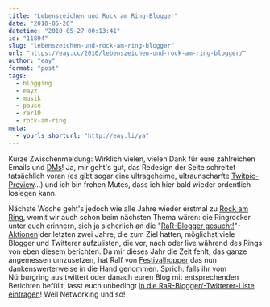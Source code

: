 ```yaml
---
title: "Lebenszeichen und Rock am Ring-Blogger"
date: "2010-05-26"
datetime: "2010-05-27 00:13:41"
id: "11894"
slug: "lebenszeichen-und-rock-am-ring-blogger"
url: "https://eay.cc/2010/lebenszeichen-und-rock-am-ring-blogger/"
author: "eay"
format: "post"
tags:
  - blogging
  - eayz
  - musik
  - pause
  - rar10
  - rock-am-ring
meta:
  - yourls_shorturl: "http://eay.li/ya"
---
```


Kurze Zwischenmeldung: Wirklich vielen, vielen Dank für eure zahlreichen Emails und [DMs](http://twitter.com/Eay)! Ja, mir geht's gut, das Redesign der Seite schreitet tatsächlich voran (es gibt sogar eine ultrageheime, ultraunscharfte [Twitpic-Preview](http://twitpic.com/1mr34j)...) und ich bin frohen Mutes, dass ich hier bald wieder ordentlich loslegen kann.

Nächste Woche geht's jedoch wie alle Jahre wieder erstmal zu [Rock am Ring](//eay.cc/tag/rock-am-ring/), womit wir auch schon beim nächsten Thema wären: die Ringrocker unter euch erinnern, sich ja sicherlich an die "[RaR-Blogger gesucht!](//eay.cc/2008/rock-am-ring-blogger-gesucht/)"-[Aktionen](//eay.cc/2009/wer-bloggt-ueber-rock-am-ring-2009/) der letzten zwei Jahre, die zum Ziel hatten, möglichst viele Blogger und Twitterer aufzulisten, die vor, nach oder live während des Rings von eben diesem berichten. Da mir dieses Jahr die Zeit fehlt, das ganze angemessen umzusetzen, hat Ralf von [Festivalhopper](http://www.festivalhopper.de/) das nun dankenswerterweise in die Hand genommen. Sprich: falls ihr vom Nürburgring aus twittert oder danach euren Blog mit entsprechenden Berichten befüllt, lasst euch unbedingt [in die RaR-Blogger/-Twitterer-Liste eintragen](http://www.festivalhopper.de/news/2010/05/26/rock-am-ring-blogger-2010-gesucht/)! Weil Networking und so!
